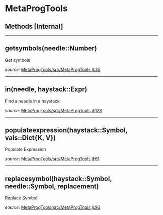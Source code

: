 # MetaProgTools


## Methods [Internal]

---

<a id="method__getsymbols.1" class="lexicon_definition"></a>
## getsymbols(needle::Number)
Get symbols

*source:*
[MetaProgTools/src/MetaProgTools.jl:35](https://github.com/madsjulia/MetaProgTools.jl/tree/839dc76d53c2d262809c2358d6759ef19e46bf49/src/MetaProgTools.jl#L35)

---

<a id="method__in.1" class="lexicon_definition"></a>
## in(needle,  haystack::Expr)
Find a needle in a haystack

*source:*
[MetaProgTools/src/MetaProgTools.jl:128](https://github.com/madsjulia/MetaProgTools.jl/tree/839dc76d53c2d262809c2358d6759ef19e46bf49/src/MetaProgTools.jl#L128)

---

<a id="method__populateexpression.1" class="lexicon_definition"></a>
## populateexpression(haystack::Symbol,  vals::Dict{K, V})
Populate Expression

*source:*
[MetaProgTools/src/MetaProgTools.jl:61](https://github.com/madsjulia/MetaProgTools.jl/tree/839dc76d53c2d262809c2358d6759ef19e46bf49/src/MetaProgTools.jl#L61)

---

<a id="method__replacesymbol.1" class="lexicon_definition"></a>
## replacesymbol(haystack::Symbol,  needle::Symbol,  replacement)
Replace Symbol

*source:*
[MetaProgTools/src/MetaProgTools.jl:93](https://github.com/madsjulia/MetaProgTools.jl/tree/839dc76d53c2d262809c2358d6759ef19e46bf49/src/MetaProgTools.jl#L93)

